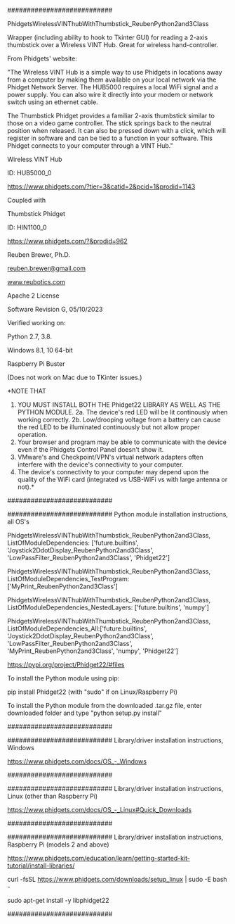 ###########################

PhidgetsWirelessVINThubWithThumbstick_ReubenPython2and3Class

Wrapper (including ability to hook to Tkinter GUI) for reading a 2-axis thumbstick over a Wireless VINT Hub.
Great for wireless hand-controller.

From Phidgets' website:

"The Wireless VINT Hub is a simple way to use Phidgets in locations away from a
computer by making them available on your local network via the Phidget Network Server.
The HUB5000 requires a local WiFi signal and a power supply.
You can also wire it directly into your modem or network switch using an ethernet cable.

The Thumbstick Phidget provides a familiar 2-axis thumbstick similar to those on a video game controller.
The stick springs back to the neutral position when released. It can also be pressed down with a click,
which will register in software and can be tied to a function in your software.
This Phidget connects to your computer through a VINT Hub."

Wireless VINT Hub

ID: HUB5000_0

https://www.phidgets.com/?tier=3&catid=2&pcid=1&prodid=1143

Coupled with

Thumbstick Phidget

ID: HIN1100_0

https://www.phidgets.com/?&prodid=962

Reuben Brewer, Ph.D.

reuben.brewer@gmail.com

www.reubotics.com

Apache 2 License

Software Revision G, 05/10/2023

Verified working on: 

Python 2.7, 3.8.

Windows 8.1, 10 64-bit

Raspberry Pi Buster 

(Does not work on Mac due to TKinter issues.)

*NOTE THAT

1. YOU MUST INSTALL BOTH THE Phidget22 LIBRARY AS WELL AS THE PYTHON MODULE.
2a. The device's red LED will be lit continously when working correctly.
2b. Low/drooping voltage from a battery can cause the red LED to be illuminated continuously but not allow proper operation.
3. Your browser and program may be able to communicate with the device even if the Phidgets Control Panel doesn't show it.
4. VMware's and Checkpoint/VPN's virtual network adapters often interfere with the device's connectivity to your computer.
5. The device's connectivity to your computer may depend upon the quality of the WiFi card (integrated vs USB-WiFi vs with large antenna or not).*

###########################

########################### Python module installation instructions, all OS's

PhidgetsWirelessVINThubWithThumbstick_ReubenPython2and3Class, ListOfModuleDependencies: ['future.builtins', 'Joystick2DdotDisplay_ReubenPython2and3Class', 'LowPassFilter_ReubenPython2and3Class', 'Phidget22']

PhidgetsWirelessVINThubWithThumbstick_ReubenPython2and3Class, ListOfModuleDependencies_TestProgram: ['MyPrint_ReubenPython2and3Class']

PhidgetsWirelessVINThubWithThumbstick_ReubenPython2and3Class, ListOfModuleDependencies_NestedLayers: ['future.builtins', 'numpy']

PhidgetsWirelessVINThubWithThumbstick_ReubenPython2and3Class, ListOfModuleDependencies_All:['future.builtins', 'Joystick2DdotDisplay_ReubenPython2and3Class', 'LowPassFilter_ReubenPython2and3Class', 'MyPrint_ReubenPython2and3Class', 'numpy', 'Phidget22']

https://pypi.org/project/Phidget22/#files

To install the Python module using pip:

pip install Phidget22       (with "sudo" if on Linux/Raspberry Pi)

To install the Python module from the downloaded .tar.gz file, enter downloaded folder and type "python setup.py install"

###########################

########################### Library/driver installation instructions, Windows

https://www.phidgets.com/docs/OS_-_Windows

###########################

########################### Library/driver installation instructions, Linux (other than Raspberry Pi)

https://www.phidgets.com/docs/OS_-_Linux#Quick_Downloads

###########################

########################### Library/driver installation instructions, Raspberry Pi (models 2 and above)

https://www.phidgets.com/education/learn/getting-started-kit-tutorial/install-libraries/

curl -fsSL https://www.phidgets.com/downloads/setup_linux | sudo -E bash -

sudo apt-get install -y libphidget22
 
###########################

